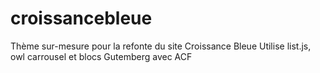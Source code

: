 # croissancebleue
Thème sur-mesure pour la refonte du site Croissance Bleue
Utilise list.js, owl carrousel et blocs Gutemberg avec ACF
